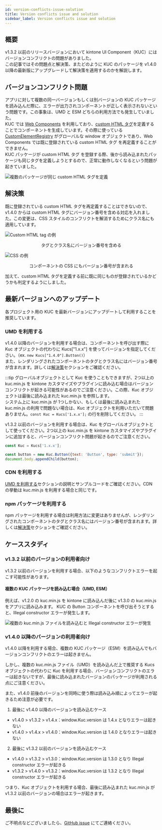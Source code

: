 ```yaml
---
id: version-conflicts-issue-solution
title: Version conflicts issue and solution
sidebar_label: Version conflicts issue and solution
---
```


## 概要

v1.3.2 以前のリリースバージョンにおいて kintone UI Component（KUC）にはバージョンコンフリクトの問題がありました。<br/>
この記事ではその問題点と解決策、またどのように KUC のパッケージを v1.4.0 以降の最新版にアップグレードして解決策を適用するのかを解説します。

## バージョンコンフリクト問題

アプリに対して複数の同一バージョンもしくは別バージョンの KUC パッケージを読み込んだ際に、エラーが出力されコンポーネントが正しく表示されないという問題です。この事象は、UMD と ESM どちらの利用方法でも発生していました。<br/>
KUC では [Web Components](https://developer.mozilla.org/ja/docs/Web/Web_Components) を利用しており、[custom HTML タグ](https://developer.mozilla.org/ja/docs/Web/Web_Components/Using_custom_elements)を定義することでコンポーネントを生成しています。その際に使っている [CustomElementRegistry](https://developer.mozilla.org/ja/docs/Web/API/CustomElementRegistry) がグローバルな window オブジェクトであり、Web Components では既に登録されている custom HTML タグ を再定義することができません。<br/>
KUC パッケージが custom HTML タグ を登録する際、後から読み込まれたパッケージも同じタグを定義しようとするので、正常に動作しなくなるという問題が起きていました。

![複数のパッケージが同じ custom HTML タグを定義](/img/version-conflict-diagram.jpeg)

## 解決策

既に登録されている custom HTML タグを再定義することはできないので、v1.4.0 からは custom HTML タグにバージョン番号を含める対応を入れました。この変更は、CSS スタイルのコンフリクトを解消するためにクラス名にも適用しています。

![Custom HTML tag の例](/img/version-conflict-html-tag.png)

<center>タグとクラス名にバージョン番号を含める</center>

![CSS の例](/img/version-conflict-css.png)

<center>コンポーネントの CSS にもバージョン番号が含まれる</center>

加えて、custom HTML タグを定義する前に既に同じものが登録されているかどうかも判定するようにしました。

## 最新バージョンへのアップデート

各プロジェクト用の KUC を最新バージョンにアップデートして利用することを推奨しています。

### UMD を利用する

v1.4.0 以降のバージョンを利用する場合は、コンポーネントを呼び出す際に Kuc オブジェクトの代わりに Kucs["1.x.x"] を使ってバージョンを指定してください。（ex. `new Kucs["1.4.0"].Button()`）<br/>
また、レンダリングされたコンポーネントのタグとクラス名にはバージョン番号が含まれます。詳しくは[解決策](#解決策)セクションをご確認ください。

:::tip
グローバルオブジェクトとして Kuc を使うこともできますが、2つ以上の kuc.min.js を kintone カスタマイズやプラグインに読み込む場合はバージョンコンフリクトが起きる可能性があるのでご注意ください。この際、Kuc オブジェクトは最後に読み込まれた kuc.min.js を参照します。<br/>
システム上に kuc.min.js が 1つしかない、もしくは最後に読み込まれた kuc.min.js の利用で問題ない場合は、Kuc オブジェクトを利用いただいて問題ありません。`const Kuc = Kucs['1.x.x'];` の行を削除してください。
:::

v1.3.2 以前のバージョンを利用する場合は、Kuc をグローバルオブジェクトとして使ってください。2つ以上の kuc.min.js を kintone カスタマイズやプラグインに追加すると、バージョンコンフリクト問題が起きるのでご注意ください。

```javascript
const Kuc = Kucs['1.x.x'];

const button = new Kuc.Button({text: 'Button', type: 'submit'});
document.body.appendChild(button);
```

### CDN を利用する

[UMD を利用する](#umd-を利用する)セクションの説明とサンプルコードをご確認ください。CDN の挙動は kuc.min.js を利用する場合と同じです。

### npm パッケージを利用する

npm パッケージを利用する場合は利用方法に変更はありませんが、レンダリングされたコンポーネントのタグとクラス名にはバージョン番号が含まれます。詳しくは[解決策](#解決策)セクションをご確認ください。

## ケーススタディ

### v1.3.2 以前のバージョンの利用者向け

v1.3.2 以前のバージョンを利用する場合、以下のようなコンフリクトエラーを起こす可能性があります。

#### 複数の KUC パッケージを読み込む場合（UMD, ESM）

例えば、v1.2.0 の kuc.min.js を kintone に読み込んだ後に v1.3.0 の kuc.min.js をアプリに読み込みます。
KUC の Button コンポーネントを呼び出そうとすると、Illegal constructor エラーが発生します。

![複数の kuc.min.js ファイルを読み込むと Illegal constructor エラーが発生](/img/UMD_multi_files.jpeg)

### v1.4.0 以降のバージョンの利用者向け

v1.4.0 以降を利用する場合、複数の KUC パッケージ（ESM）を読み込んでもバージョンコンフリクトのエラーは起きません。

しかし、複数の kuc.min.js ファイル（UMD）を読み込んだ上で推奨する Kucs オブジェクトの代わりに Kuc を利用する場合、バージョンコンフリクトのエラーは起きないですが、最後に読み込まれたバージョンのパッケージが利用される点にご注意ください。

また、v1.4.0 前後のバージョンを同時に使う際は読み込み順によってエラーが起きるため注意が必要です。

1. 最後に v1.4.0 以降のバージョンを読み込むケース
- v1.4.0 > v1.3.2 > v1.4.x：window.Kuc.version は 1.4.x となりエラーは起きない
- v1.4.0 > v1.4.x > v1.4.0：window.Kuc.version は 1.4.0 となりエラーは起きない

2. 最後に v1.3.2 以前のバージョンを読み込むケース
- v1.4.0 > v1.3.2 > v1.3.0：window.Kuc.version は 1.3.0 となり Illegal constructor エラーが起きる
- v1.3.2 > v1.4.0 > v1.3.2：window.Kuc.version は 1.3.2 となり Illegal constructor エラーが起きる

つまり、Kuc オブジェクトを利用する場合、最後に読み込まれた kuc.min.js が v1.3.2 以前のバージョンの場合はエラーが起きます。

## 最後に
ご不明点などございましたら、[GitHub issue](https://github.com/kintone-labs/kintone-ui-component/issues) にてご連絡ください。
